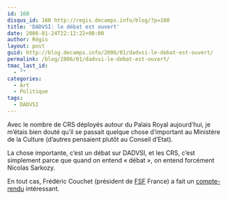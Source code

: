```yaml
---
id: 160
disqus_id: 160 http://regis.decamps.info/blog/?p=160
title: 'DADVSI: le débat est ouvert'
date: 2006-01-24T22:12:22+00:00
author: Régis
layout: post
guid: http://blog.decamps.info/2006/01/dadvsi-le-debat-est-ouvert/
permalink: /blog/2006/01/dadvsi-le-debat-est-ouvert/
tmac_last_id:
  - ""
categories:
  - Art
  - Politique
tags:
  - DADVSI
---
```

Avec le nombre de CRS déployés autour du Palais Royal aujourd’hui, je m’étais bien douté qu’il se passait quelque chose d’important au Ministère de la Culture (d’autres pensaient plutôt au Conseil d’Etat).

La chose importante, c’est un débat sur DADVSI, et les CRS, c’est simplement parce que quand on entend « débat », on entend forcément Nicolas Sarkozy.

En tout cas, Frédéric Couchet (président de [FSF](http://www.fsf.org/) France) a fait un [compte-rendu](http://www.couchet.org/blog/index.php?2006/01/17/108-reunion-a-l-ump-sur-le-projet-de-loi-dadvsi) intéressant.
